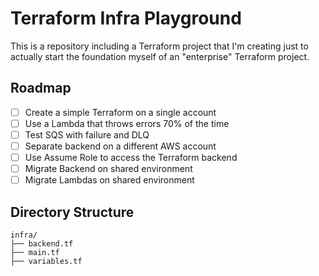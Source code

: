 # Terraform Infra Playground

This is a repository including a Terraform project that I'm creating just to actually start the foundation myself of an "enterprise" Terraform project.

## Roadmap
- [ ] Create a simple Terraform on a single account
- [ ] Use a Lambda that throws errors 70% of the time
- [ ] Test SQS with failure and DLQ
- [ ] Separate backend on a different AWS account
- [ ] Use Assume Role to access the Terraform backend
- [ ] Migrate Backend on shared environment
- [ ] Migrate Lambdas on shared environment

## Directory Structure
```
infra/
├── backend.tf
├── main.tf
├── variables.tf
```